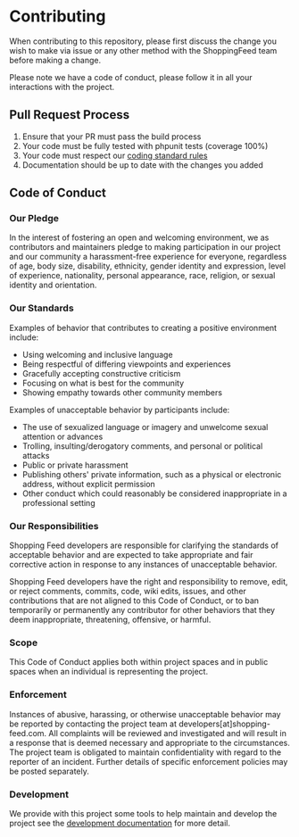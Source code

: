 # Contributing

When contributing to this repository, please first discuss the change you wish to make via issue or any other 
method with the ShoppingFeed team before making a change. 

Please note we have a code of conduct, please follow it in all your interactions with the project.

## Pull Request Process

1. Ensure that your PR must pass the build process
2. Your code must be fully tested with phpunit tests (coverage 100%)
3. Your code must respect our [coding standard rules](docs/coding-standards.md)
4. Documentation should be up to date with the changes you added

## Code of Conduct

### Our Pledge

In the interest of fostering an open and welcoming environment, we as
contributors and maintainers pledge to making participation in our project and
our community a harassment-free experience for everyone, regardless of age, body
size, disability, ethnicity, gender identity and expression, level of experience,
nationality, personal appearance, race, religion, or sexual identity and
orientation.

### Our Standards

Examples of behavior that contributes to creating a positive environment
include:

* Using welcoming and inclusive language
* Being respectful of differing viewpoints and experiences
* Gracefully accepting constructive criticism
* Focusing on what is best for the community
* Showing empathy towards other community members

Examples of unacceptable behavior by participants include:

* The use of sexualized language or imagery and unwelcome sexual attention or
advances
* Trolling, insulting/derogatory comments, and personal or political attacks
* Public or private harassment
* Publishing others' private information, such as a physical or electronic
  address, without explicit permission
* Other conduct which could reasonably be considered inappropriate in a
  professional setting

### Our Responsibilities

Shopping Feed developers are responsible for clarifying the standards of acceptable
behavior and are expected to take appropriate and fair corrective action in
response to any instances of unacceptable behavior.

Shopping Feed developers have the right and responsibility to remove, edit, or
reject comments, commits, code, wiki edits, issues, and other contributions
that are not aligned to this Code of Conduct, or to ban temporarily or
permanently any contributor for other behaviors that they deem inappropriate,
threatening, offensive, or harmful.

### Scope

This Code of Conduct applies both within project spaces and in public spaces
when an individual is representing the project.

### Enforcement

Instances of abusive, harassing, or otherwise unacceptable behavior may be
reported by contacting the project team at developers[at]shopping-feed.com. All
complaints will be reviewed and investigated and will result in a response that
is deemed necessary and appropriate to the circumstances. The project team is
obligated to maintain confidentiality with regard to the reporter of an incident.
Further details of specific enforcement policies may be posted separately.

### Development

We provide with this project some tools to help maintain and develop the project see the 
[development documentation](./docs/development.md) for more detail.